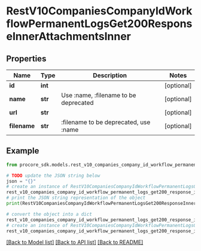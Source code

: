 # RestV10CompaniesCompanyIdWorkflowPermanentLogsGet200ResponseInnerAttachmentsInner


## Properties

Name | Type | Description | Notes
------------ | ------------- | ------------- | -------------
**id** | **int** |  | [optional] 
**name** | **str** | Use :name, :filename to be deprecated | [optional] 
**url** | **str** |  | [optional] 
**filename** | **str** | :filename to be deprecated, use :name | [optional] 

## Example

```python
from procore_sdk.models.rest_v10_companies_company_id_workflow_permanent_logs_get200_response_inner_attachments_inner import RestV10CompaniesCompanyIdWorkflowPermanentLogsGet200ResponseInnerAttachmentsInner

# TODO update the JSON string below
json = "{}"
# create an instance of RestV10CompaniesCompanyIdWorkflowPermanentLogsGet200ResponseInnerAttachmentsInner from a JSON string
rest_v10_companies_company_id_workflow_permanent_logs_get200_response_inner_attachments_inner_instance = RestV10CompaniesCompanyIdWorkflowPermanentLogsGet200ResponseInnerAttachmentsInner.from_json(json)
# print the JSON string representation of the object
print(RestV10CompaniesCompanyIdWorkflowPermanentLogsGet200ResponseInnerAttachmentsInner.to_json())

# convert the object into a dict
rest_v10_companies_company_id_workflow_permanent_logs_get200_response_inner_attachments_inner_dict = rest_v10_companies_company_id_workflow_permanent_logs_get200_response_inner_attachments_inner_instance.to_dict()
# create an instance of RestV10CompaniesCompanyIdWorkflowPermanentLogsGet200ResponseInnerAttachmentsInner from a dict
rest_v10_companies_company_id_workflow_permanent_logs_get200_response_inner_attachments_inner_from_dict = RestV10CompaniesCompanyIdWorkflowPermanentLogsGet200ResponseInnerAttachmentsInner.from_dict(rest_v10_companies_company_id_workflow_permanent_logs_get200_response_inner_attachments_inner_dict)
```
[[Back to Model list]](../README.md#documentation-for-models) [[Back to API list]](../README.md#documentation-for-api-endpoints) [[Back to README]](../README.md)


